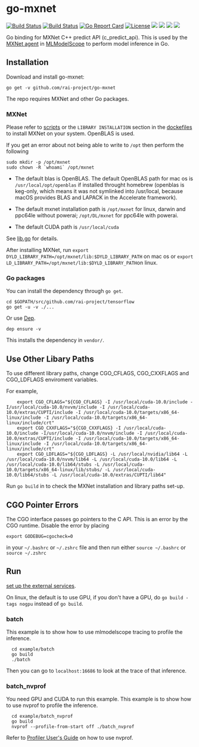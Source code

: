 # go-mxnet

[![Build Status](https://dev.azure.com/dakkak/rai/_apis/build/status/rai-project.go-mxnet)](https://dev.azure.com/dakkak/rai/_build/latest?definitionId=8)
[![Build Status](https://travis-ci.org/rai-project/go-mxnet.svg?branch=master)](https://travis-ci.org/rai-project/go-mxnet)
[![Go Report Card](https://goreportcard.com/badge/github.com/rai-project/go-mxnet)](https://goreportcard.com/report/github.com/rai-project/go-mxnet)
[![License](https://img.shields.io/badge/License-Apache%202.0-blue.svg)](https://opensource.org/licenses/Apache-2.0)
[![](https://images.microbadger.com/badges/version/carml/go-caffe:ppc64le-gpu-latest.svg)](https://microbadger.com/images/carml/go-caffe:ppc64le-gpu-latest> 'Get your own version badge on microbadger.com') [![](https://images.microbadger.com/badges/version/carml/go-caffe:ppc64le-cpu-latest.svg)](https://microbadger.com/images/carml/go-caffe:ppc64le-cpu-latest 'Get your own version badge on microbadger.com') [![](https://images.microbadger.com/badges/version/carml/go-caffe:amd64-cpu-latest.svg)](https://microbadger.com/images/carml/go-caffe:amd64-cpu-latest 'Get your own version badge on microbadger.com') [![](https://images.microbadger.com/badges/version/carml/go-caffe:amd64-gpu-latest.svg)](https://microbadger.com/images/carml/go-caffe:amd64-gpu-latest 'Get your own version badge on microbadger.com')

Go binding for MXNet C++ predict API (c_predict_api).
This is used by the [MXNet agent](https://github.com/rai-project/mxnet) in [MLModelScope](mlmodelscope.org) to perform model inference in Go.

## Installation

Download and install go-mxnet:

```
go get -v github.com/rai-project/go-mxnet
```

The repo requires MXNet and other Go packages.

### MXNet

Please refer to [scripts](scripts) or the `LIBRARY INSTALLATION` section in the [dockefiles](dockerfiles) to install MXNet on your system. OpenBLAS is used.

If you get an error about not being able to write to `/opt` then perform the following

```
sudo mkdir -p /opt/mxnet
sudo chown -R `whoami` /opt/mxnet
```

- The default blas is OpenBLAS.
  The default OpenBLAS path for mac os is `/usr/local/opt/openblas` if installed throught homebrew (openblas is keg-only, which means it was not symlinked into /usr/local, because macOS provides BLAS and LAPACK in the Accelerate framework).

- The default mxnet installation path is `/opt/mxnet` for linux, darwin and ppc64le without powerai; `/opt/DL/mxnet` for ppc64le with powerai.

- The default CUDA path is `/usr/local/cuda`

See [lib.go](lib.go) for details.

After installing MXNet, run `export DYLD_LIBRARY_PATH=/opt/mxnet/lib:$DYLD_LIBRARY_PATH` on mac os or `export LD_LIBRARY_PATH=/opt/mxnet/lib:$DYLD_LIBRARY_PATH`on linux.

### Go packages

You can install the dependency through `go get`.

```
cd $GOPATH/src/github.com/rai-project/tensorflow
go get -u -v ./...
```

Or use [Dep](https://github.com/golang/dep).

```
dep ensure -v
```

This installs the dependency in `vendor/`.

## Use Other Libary Paths

To use different library paths, change CGO_CFLAGS, CGO_CXXFLAGS and CGO_LDFLAGS enviroment variables.

For example,

```
    export CGO_CFLAGS="${CGO_CFLAGS} -I /usr/local/cuda-10.0/include -I/usr/local/cuda-10.0/nvvm/include -I /usr/local/cuda-10.0/extras/CUPTI/include -I /usr/local/cuda-10.0/targets/x86_64-linux/include -I /usr/local/cuda-10.0/targets/x86_64-linux/include/crt"
    export CGO_CXXFLAGS="${CGO_CXXFLAGS} -I /usr/local/cuda-10.0/include -I/usr/local/cuda-10.0/nvvm/include -I /usr/local/cuda-10.0/extras/CUPTI/include -I /usr/local/cuda-10.0/targets/x86_64-linux/include -I /usr/local/cuda-10.0/targets/x86_64-linux/include/crt"
    export CGO_LDFLAGS="${CGO_LDFLAGS} -L /usr/local/nvidia/lib64 -L /usr/local/cuda-10.0/nvvm/lib64 -L /usr/local/cuda-10.0/lib64 -L /usr/local/cuda-10.0/lib64/stubs -L /usr/local/cuda-10.0/targets/x86_64-linux/lib/stubs/ -L /usr/local/cuda-10.0/lib64/stubs -L /usr/local/cuda-10.0/extras/CUPTI/lib64"
```

Run `go build` in to check the MXNet installation and library paths set-up.

## CGO Pointer Errors

The CGO interface passes go pointers to the C API. This is an error by the CGO runtime. Disable the error by placing

```
export GODEBUG=cgocheck=0
```

in your `~/.bashrc` or `~/.zshrc` file and then run either `source ~/.bashrc` or `source ~/.zshrc`

## Run

[set up the external services](https://docs.mlmodelscope.org/installation/source/external_services/).

On linux, the default is to use GPU, if you don't have a GPU, do `go build -tags nogpu` instead of `go build`.

### batch

This example is to show how to use mlmodelscope tracing to profile the inference.

```
  cd example/batch
  go build
  ./batch
```

Then you can go to `localhost:16686` to look at the trace of that inference.

### batch_nvprof

You need GPU and CUDA to run this example. This example is to show how to use nvprof to profile the inference.

```
  cd example/batch_nvprof
  go build
  nvprof --profile-from-start off ./batch_nvprof
```

Refer to [Profiler User's Guide](https://docs.nvidia.com/cuda/profiler-users-guide/index.html) on how to use nvprof.
